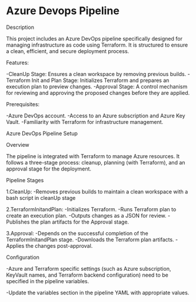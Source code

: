 # Azure Devops Pipeline

Description

This project includes an Azure DevOps pipeline specifically designed for managing infrastructure as code using Terraform. It is structured to ensure a clean, efficient, and secure deployment process.

Features:

-CleanUp Stage: Ensures a clean workspace by removing previous builds.
-Terraform Init and Plan Stage: Initializes Terraform and prepares an execution plan to preview changes.
-Approval Stage: A control mechanism for reviewing and approving the proposed changes before they are applied.

Prerequisites:

-Azure DevOps account.
-Access to an Azure subscription and Azure Key Vault.
-Familiarity with Terraform for infrastructure management.


Azure DevOps Pipeline Setup

Overview

The pipeline is integrated with Terraform to manage Azure resources. It follows a three-stage process: cleanup, planning (with Terraform), and an approval stage for the deployment.

Pipeline Stages

1.CleanUp: 
-Removes previous builds to maintain a clean workspace with a bash script in cleanUp stage

2.TerraformInitandPlan:
-Initializes Terraform.
-Runs Terraform plan to create an execution plan.
-Outputs changes as a JSON for review.
-Publishes the plan artifacts for the Approval stage.

3.Approval:
-Depends on the successful completion of the TerraformInitandPlan stage.
-Downloads the Terraform plan artifacts.
-Applies the changes post-approval.

Configuration

-Azure and Terraform specific settings (such as Azure subscription, KeyVault names, and Terraform backend configuration) need to be specified in the pipeline variables.

-Update the variables section in the pipeline YAML with appropriate values.





